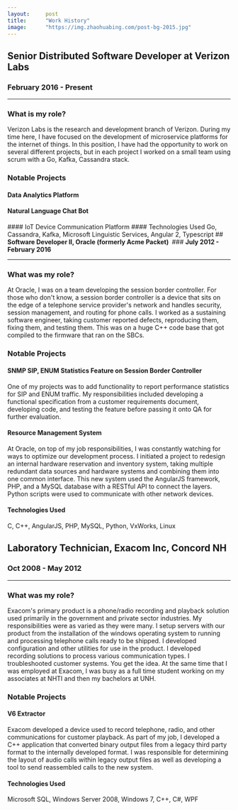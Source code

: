 ```yaml
---
layout:     post 
title:      "Work History"
image:      "https://img.zhaohuabing.com/post-bg-2015.jpg"
---
```




## <b>Senior Distributed Software Developer at Verizon Labs</b>
### February 2016 - Present

<hr />

### What is my role?

Verizon Labs is the research and development branch of Verizon. During my time here, I have focused on the development of microservice platforms for the internet of things. In this position, I have had the opportunity to work on several different projects, but in each project I worked on a small team using scrum with a Go, Kafka, Cassandra stack.

### Notable Projects
#### Data Analytics Platform
#### <strong>Natural Language Chat Bot
</strong>
#### IoT Device Communication Platform
#### Technologies Used
Go, Cassandra, Kafka, Microsoft Linguistic Services, Angular 2, Typescript
## <b>Software Developer II, Oracle (formerly Acme Packet) </b>
### <b>July 2012 - February 2016</b>

<hr />

### What was my role?
At Oracle, I was on a team developing the session border controller. For those who don't know, a session border controller is a device that sits on the edge of a telephone service provider's network and handles security, session management, and routing for phone calls. I worked as a sustaining software engineer, taking customer reported defects, reproducing them, fixing them, and testing them. This was on a huge C++ code base that got compiled to the firmware that ran on the SBCs.
### Notable Projects
#### <b>SNMP SIP, ENUM Statistics Feature on Session Border Controller </b>
One of my projects was to add functionality to report performance statistics for SIP and ENUM traffic. My responsibilities included developing a functional specification from a customer requirements document, developing code, and testing the feature before passing it onto QA for further evaluation.
#### Resource Management System
At Oracle, on top of my job responsibilities, I was constantly watching for ways to optimize our development process. I initiated a project to redesign an internal hardware reservation and inventory system, taking multiple redundant data sources and hardware systems and combining them into one common interface. This new system used the AngularJS framework, PHP, and a MySQL database with a RESTful API to connect the layers. Python scripts were used to communicate with other network devices.
#### Technologies Used
C, C++, AngularJS, PHP, MySQL, Python, VxWorks, Linux
## <b>Laboratory Technician, Exacom Inc, Concord NH</b>
### <b>Oct 2008 - May 2012</b>

<hr />

### What was my role?
Exacom's primary product is a phone/radio recording and playback solution used primarily in the government and private sector industries. My responsibilities were as varied as they were many. I setup servers with our product from the installation of the windows operating system to running and processing telephone calls ready to be shipped. I developed configuration and other utilities for use in the product. I developed recording solutions to process various communication types. I troubleshooted customer systems. You get the idea. At the same time that I was employed at Exacom, I was busy as a full time student working on my associates at NHTI and then my bachelors at UNH.
### Notable Projects
#### <b>V6 Extractor</b>
Exacom developed a device used to record telephone, radio, and other communications for customer playback. As part of my job, I developed a C++ application that converted binary output files from a legacy third party format to the internally developed format. I was responsible for determining the layout of audio calls within legacy output files as well as developing a tool to send reassembled calls to the new system.
#### Technologies Used
Microsoft SQL, Windows Server 2008, Windows 7, C++, C#, WPF